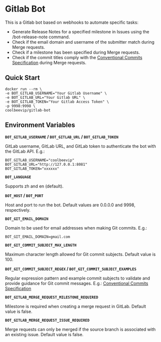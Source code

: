 # Gitlab Bot 

This is a Gitlab bot based on webhooks to automate specific tasks:

* Generate Release Notes for a specified milestone in Issues using the /bot-release-note command.
* Check if the email domain and username of the submitter match during Merge requests.
* Check if a milestone has been specified during Merge requests.
* Check if the commit titles comply with the [Conventional Commits Specification](https://www.conventionalcommits.org/) during Merge requests.

## Quick Start

```shell
docker run --rm \
-e BOT_GITLAB_USERNAME="Your Gitlab Username" \
-e BOT_GITLAB_URL="Your Gitlab URL" \
-e BOT_GITLAB_TOKEN="Your Gitlab Access Token" \
-p 9998:9998 \
coolbeevip/gitlab-bot
```

## Environment Variables

**`BOT_GITLAB_USERNAME` / `BOT_GITLAB_URL` / `BOT_GITLAB_TOKEN`**

GitLab username, GitLab URL, and GitLab token to authenticate the bot with the GitLab API. E.g.:

```shell
BOT_GITLAB_USERNAME="coolbeevip"
BOT_GITLAB_URL="http://127.0.0.1:8081"
BOT_GITLAB_TOKEN="xxxxxx"
```

**`BOT_LANGUAGE`** 

Supports zh and en (default).

**`BOT_HOST` / `BOT_PORT`**

Host and port to run the bot. Default values are 0.0.0.0 and 9998, respectively.

**`BOT_GIT_EMAIL_DOMAIN`**

Domain to be used for email addresses when making Git commits. E.g.:

```shell
BOT_GIT_EMAIL_DOMAIN=gmail.com
```

**`BOT_GIT_COMMIT_SUBJECT_MAX_LENGTH`**

Maximum character length allowed for Git commit subjects. Default value is 100.

**`BOT_GIT_COMMIT_SUBJECT_REGEX` / `BOT_GIT_COMMIT_SUBJECT_EXAMPLES`**

Regular expression pattern and example commit subjects to validate and provide guidance for Git commit messages. E.g.: [Conventional Commits Specification](https://www.conventionalcommits.org/)

**`BOT_GITLAB_MERGE_REQUEST_MILESTONE_REQUIRED`**

Milestone is required when creating a merge request in GitLab. Default value is false.

**`BOT_GITLAB_MERGE_REQUEST_ISSUE_REQUIRED`**

Merge requests can only be merged if the source branch is associated with an existing issue. Default value is false.


